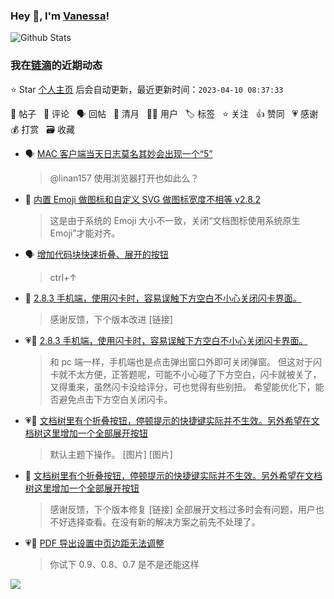 ### Hey 👋, I'm [Vanessa](http://vanessa.b3log.org/)!

![Github Stats](https://github-readme-stats.vercel.app/api?username=Vanessa219&show_icons=true)

<!--events start -->

### 我在[链滴](https://ld246.com)的近期动态

⭐️ Star [个人主页](https://github.com/Vanessa219/Vanessa219) 后会自动更新，最近更新时间：`2023-04-10 08:37:33`

📝 帖子 &nbsp; 💬 评论 &nbsp; 🗣 回帖 &nbsp; 🌙 清月 &nbsp; 👨‍💻 用户 &nbsp; 🏷️ 标签 &nbsp; ⭐️ 关注 &nbsp; 👍 赞同 &nbsp; 💗 感谢 &nbsp; 💰 打赏 &nbsp; 🗃 收藏

* 🗣 [MAC 客户端当天日志莫名其妙会出现一个“5”](https://ld246.com/article/1679618995926/comment/1679637815208#comments)

  > @linan157 使用浏览器打开也如此么？
* 💬 [内置 Emoji 做图标和自定义 SVG 做图标宽度不相等 v2.8.2](https://ld246.com/article/1680525879267/comment/1680961520353#comments)

  > 这是由于系统的 Emoji 大小不一致，关闭“文档图标使用系统原生 Emoji”才能对齐。
* 🗣 [增加代码块快速折叠、展开的按钮](https://ld246.com/article/1680944339170/comment/1680949351018#comments)

  > ctrl+↑
* 💬 [2.8.3 手机端，使用闪卡时，容易误触下方空白不小心关闭闪卡界面。](https://ld246.com/article/1680945968088/comment/1680960882892#comments)

  > 感谢反馈，下个版本改进 [链接]
* 💗📝 [2.8.3 手机端，使用闪卡时，容易误触下方空白不小心关闭闪卡界面。](https://ld246.com/article/1680945968088)

  > 和 pc 端一样，手机端也是点击弹出窗口外即可关闭弹窗。 但这对于闪卡就不太方便，正答题呢，可能不小心碰了下方空白，闪卡就被关了，又得重来，虽然闪卡没给评分，可也觉得有些别扭。 希望能优化下，能否避免点击下方空白关闭闪卡。
* 💗📝 [文档树里有个折叠按钮，停顿提示的快捷键实际并不生效。另外希望在文档树这里增加一个全部展开按钮](https://ld246.com/article/1680694983690)

  > 默认主题下操作。 [图片] [图片]
* 💬 [文档树里有个折叠按钮，停顿提示的快捷键实际并不生效。另外希望在文档树这里增加一个全部展开按钮](https://ld246.com/article/1680694983690/comment/1680960685949#comments)

  > 感谢反馈，下个版本修复 [链接] 全部展开文档过多时会有问题，用户也不好选择查看。在没有新的解决方案之前先不处理了。
* 💗💬 [PDF 导出设置中页边距无法调整](https://ld246.com/article/1680494037164/comment/1680745538990#comments)

  > 你试下 0.9、0.8、0.7 是不是还能这样


<!--events end -->

<a title="Hits" target="_blank" href="https://github.com/Vanessa219/Vanessa219"><img src="https://hits.b3log.org/Vanessa219/Vanessa219.svg"></a>
